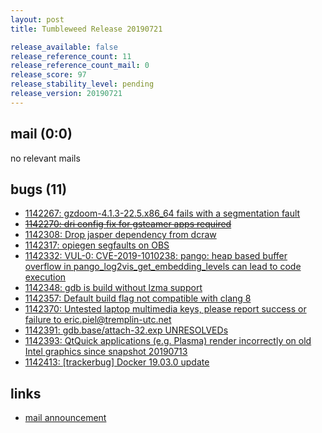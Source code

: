 ```yaml
---
layout: post
title: Tumbleweed Release 20190721

release_available: false
release_reference_count: 11
release_reference_count_mail: 0
release_score: 97
release_stability_level: pending
release_version: 20190721
---
```


## mail (0:0)

no relevant mails

## bugs (11)

<!--more-->

- [1142267: gzdoom-4.1.3-22.5.x86_64 fails with a segmentation fault](https://bugzilla.opensuse.org/show_bug.cgi?id=1142267)
- ~~[1142270: dri config fix for gsteamer apps required](https://bugzilla.opensuse.org/show_bug.cgi?id=1142270)~~
- [1142308: Drop jasper dependency from dcraw](https://bugzilla.opensuse.org/show_bug.cgi?id=1142308)
- [1142317: opiegen segfaults on OBS](https://bugzilla.opensuse.org/show_bug.cgi?id=1142317)
- [1142332: VUL-0: CVE-2019-1010238: pango: heap based buffer overflow in  pango_log2vis_get_embedding_levels can lead to code execution](https://bugzilla.opensuse.org/show_bug.cgi?id=1142332)
- [1142348: gdb is build without lzma support](https://bugzilla.opensuse.org/show_bug.cgi?id=1142348)
- [1142357: Default build flag not compatible with clang 8](https://bugzilla.opensuse.org/show_bug.cgi?id=1142357)
- [1142370: Untested laptop multimedia keys, please report success or failure to eric.piel@tremplin-utc.net](https://bugzilla.opensuse.org/show_bug.cgi?id=1142370)
- [1142391: gdb.base/attach-32.exp UNRESOLVEDs](https://bugzilla.opensuse.org/show_bug.cgi?id=1142391)
- [1142393: QtQuick applications (e.g. Plasma) render incorrectly on old Intel graphics since snapshot 20190713](https://bugzilla.opensuse.org/show_bug.cgi?id=1142393)
- [1142413: \[trackerbug\] Docker 19.03.0 update](https://bugzilla.opensuse.org/show_bug.cgi?id=1142413)



## links

- [mail announcement](https://lists.opensuse.org/opensuse-factory/2019-07/msg00305.html)
